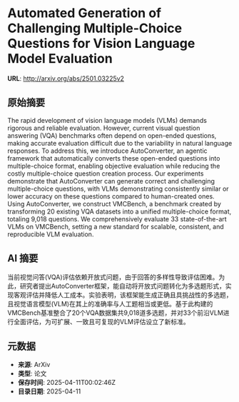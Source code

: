 # Automated Generation of Challenging Multiple-Choice Questions for Vision Language Model Evaluation

**URL**: http://arxiv.org/abs/2501.03225v2

## 原始摘要

The rapid development of vision language models (VLMs) demands rigorous and
reliable evaluation. However, current visual question answering (VQA)
benchmarks often depend on open-ended questions, making accurate evaluation
difficult due to the variability in natural language responses. To address
this, we introduce AutoConverter, an agentic framework that automatically
converts these open-ended questions into multiple-choice format, enabling
objective evaluation while reducing the costly multiple-choice question
creation process. Our experiments demonstrate that AutoConverter can generate
correct and challenging multiple-choice questions, with VLMs demonstrating
consistently similar or lower accuracy on these questions compared to
human-created ones. Using AutoConverter, we construct VMCBench, a benchmark
created by transforming 20 existing VQA datasets into a unified multiple-choice
format, totaling 9,018 questions. We comprehensively evaluate 33
state-of-the-art VLMs on VMCBench, setting a new standard for scalable,
consistent, and reproducible VLM evaluation.


## AI 摘要

当前视觉问答(VQA)评估依赖开放式问题，由于回答的多样性导致评估困难。为此，研究者提出AutoConverter框架，能自动将开放式问题转化为多选题形式，实现客观评估并降低人工成本。实验表明，该框架能生成正确且具挑战性的多选题，且视觉语言模型(VLM)在其上的准确率与人工题相当或更低。基于此构建的VMCBench基准整合了20个VQA数据集共9,018道多选题，并对33个前沿VLM进行全面评估，为可扩展、一致且可复现的VLM评估设立了新标准。

## 元数据

- **来源**: ArXiv
- **类型**: 论文
- **保存时间**: 2025-04-11T00:02:46Z
- **目录日期**: 2025-04-11
